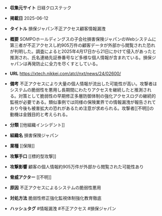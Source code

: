 - **収集元サイト**
日経クロステック

- **掲載日**
2025-06-12

- **タイトル**
損保ジャパン不正アクセス顧客情報漏洩

- **概要**
SOMPOホールディングスの子会社損害保険ジャパンのWebシステムに第三者が不正アクセスし約905万件の顧客データが外部から閲覧された恐れが判明した。調査によると2025年4月17日から21日にかけて侵入があったと推測され、氏名連絡先証券番号など多様な個人情報が含まれている。損保ジャパンは再発防止に全力を尽くすとしている。

- **URL**
https://xtech.nikkei.com/atcl/nxt/news/24/02600/

- **備考**
不正アクセスにより大量の個人情報が流出した可能性が高い。攻撃者はシステムの脆弱性を悪用し長期間にわたりアクセスを継続したと推測される。対策として脆弱性の早期修正多層防御体制の強化アクセスログの継続的監視が必要である。類似事例では同様の保険業界での情報漏洩が報告されており今後も被害拡大の恐れがあるため注意が求められる。攻撃者[[不明]]の動機は金銭目的と考えられる。

- **分類**
[[他組織インシデント]]

- **組織名**
損害保険ジャパン

- **業種**
[[保険]]

- **攻撃手口**
[[標的型攻撃]]

- **攻撃影響**
顧客の個人情報約905万件が外部から閲覧された可能性あり

- **脅威アクター**
[[不明]]

- **原因**
不正アクセスによるシステムの脆弱性悪用

- **対処方法**
脆弱性修正強化監視体制強化教育徹底

- **ハッシュタグ**
#情報漏洩 #不正アクセス #損保ジャパン
